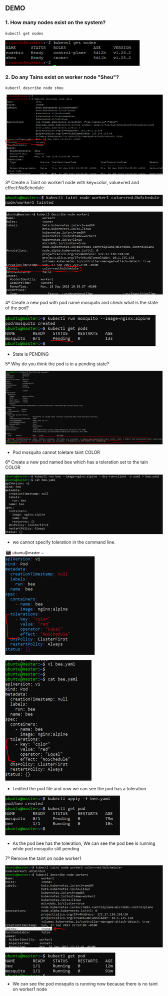 ## DEMO

### 1. How many nodes exist on the system?
```
kubectl get nodes
```
![Alt Text](/00-images/Scheduling/taint.PNG)

### 2. Do any Tains exist on worker node "Sheu"?
```
kubectl describe node sheu
```
![Alt Text](/00-images/Scheduling/taint1.PNG)

3º Create a Taint on worker1 node with key=color, value=red and effect:NoSchedule

![Alt Text](/00-images/Scheduling/taint2.PNG)

![Alt Text](/00-images/Scheduling/taint3.PNG)

4º Create a new pod with pod name mosquito and check what is the state of the pod?

![Alt Text](/00-images/Scheduling/taint4.PNG)
- State is PENDING

5º Why do you think the pod is in a pending state?

![Alt Text](/00-images/Scheduling/taint5.PNG)
- Pod mosquito cannot toletare taint COLOR

6º Create a new pod named bee which has a toleration set to the tain COLOR

![Alt Text](/00-images/Scheduling/taint6.PNG)
- we cannot specify toleration in the command line.

![Alt Text](/00-images/Scheduling/taint7.PNG)

![Alt Text](/00-images/Scheduling/taint8.PNG)
- I edited the pod file and now we can see the pod has a toleration

![Alt Text](/00-images/Scheduling/taint9.PNG)
- As the pod bee has the toleration, We can see the pod bee is running while pod mosquito still pending

7º Remove the taint on node worker1

![Alt Text](/00-images/Scheduling/taint10.PNG)

![Alt Text](/00-images/Scheduling/taint11.PNG)
- We can see the pod mosquito is running now because there is no taint on worker1 node